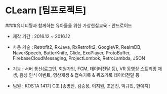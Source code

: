 CLearn [팀프로젝트]
=
####유니티쨩과 함께하는 유아들을 위한 가상현실교육 - 안드로이드

- 제작 기간 : 2016.12 ~ 2016.12

- 사용 기술 : Retrofit2, RxJava, RxRetrofit2, GoogleVR, RealmDB, NaverSpeech, ButterKnife, Glide, ExoPlayer, ProtoBuffer, FirebaseCloudMessaging, ProjectLombok, RetroLambda, JSON

- 기능 : 서버 통신(로그인, 회원가입, FCM, 데이터전달 등), VR 동영상 스트리밍 재생, 음성 인식 이벤트, 영상재생 & 접속기록 & 퀴즈기록 데이터전달 등
- 팀원 : KOSTA 141기 C조 [송명진, 김승용, 이지원, 조은진, 박규민, 한예지]
